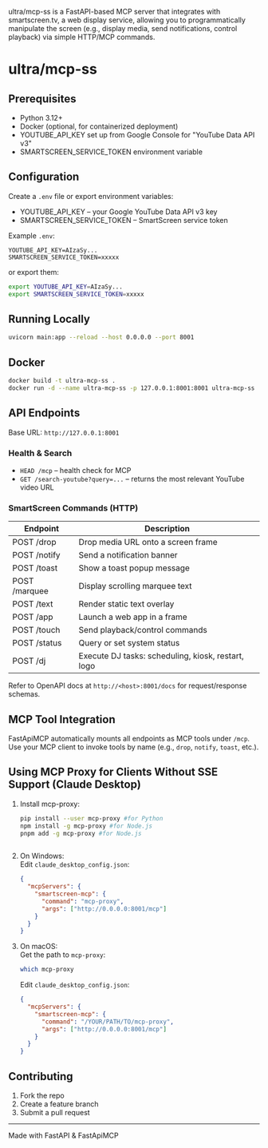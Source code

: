 ultra/mcp-ss is a FastAPI-based MCP server that integrates with smartscreen.tv, a web display service, allowing you to programmatically manipulate the screen (e.g., display media, send notifications, control playback) via simple HTTP/MCP commands.

# ultra/mcp-ss

## Prerequisites
- Python 3.12+
- Docker (optional, for containerized deployment)
- YOUTUBE_API_KEY set up from Google Console for "YouTube Data API v3"
- SMARTSCREEN_SERVICE_TOKEN environment variable

## Configuration
Create a `.env` file or export environment variables:
- YOUTUBE_API_KEY – your Google YouTube Data API v3 key  
- SMARTSCREEN_SERVICE_TOKEN – SmartScreen service token

Example `.env`:
```dotenv
YOUTUBE_API_KEY=AIzaSy...
SMARTSCREEN_SERVICE_TOKEN=xxxxx
```
or export them:
```bash
export YOUTUBE_API_KEY=AIzaSy...
export SMARTSCREEN_SERVICE_TOKEN=xxxxx
```

## Running Locally
```bash
uvicorn main:app --reload --host 0.0.0.0 --port 8001
```

## Docker
```bash
docker build -t ultra-mcp-ss .
docker run -d --name ultra-mcp-ss -p 127.0.0.1:8001:8001 ultra-mcp-ss
```
## API Endpoints
Base URL: `http://127.0.0.1:8001`

### Health & Search

- `HEAD /mcp` – health check for MCP  
- `GET /search-youtube?query=...` – returns the most relevant YouTube video URL

### SmartScreen Commands (HTTP)

| Endpoint        | Description                                          |
| --------------- | ---------------------------------------------------- |
| POST /drop      | Drop media URL onto a screen frame                  |
| POST /notify    | Send a notification banner                          |
| POST /toast     | Show a toast popup message                          |
| POST /marquee   | Display scrolling marquee text                      |
| POST /text      | Render static text overlay                          |
| POST /app       | Launch a web app in a frame                         |
| POST /touch     | Send playback/control commands                      |
| POST /status    | Query or set system status                          |
| POST /dj        | Execute DJ tasks: scheduling, kiosk, restart, logo  |

Refer to OpenAPI docs at `http://<host>:8001/docs` for request/response schemas.

## MCP Tool Integration

FastApiMCP automatically mounts all endpoints as MCP tools under `/mcp`.  
Use your MCP client to invoke tools by name (e.g., `drop`, `notify`, `toast`, etc.).

## Using MCP Proxy for Clients Without SSE Support (Claude Desktop)

1. Install mcp-proxy:
   ```bash
   pip install --user mcp-proxy #for Python
   npm install -g mcp-proxy #for Node.js
   pnpm add -g mcp-proxy #for Node.js
    
   ```

2. On Windows:  
   Edit `claude_desktop_config.json`:
   ```json
   {
     "mcpServers": {
       "smartscreen-mcp": {
         "command": "mcp-proxy",
         "args": ["http://0.0.0.0:8001/mcp"]
       }
     }
   }
   ```

3. On macOS:  
   Get the path to `mcp-proxy`:
   ```bash
   which mcp-proxy
   ```
   Edit `claude_desktop_config.json`:
   ```json
   {
     "mcpServers": {
       "smartscreen-mcp": {
         "command": "/YOUR/PATH/TO/mcp-proxy",
         "args": ["http://0.0.0.0:8001/mcp"]
       }
     }
   }
   ```


## Contributing

1. Fork the repo  
2. Create a feature branch  
3. Submit a pull request  

---

Made with FastAPI & FastApiMCP
